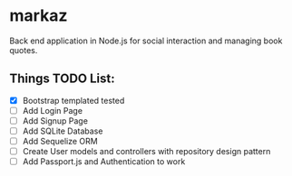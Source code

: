 # markaz
Back end application in Node.js for social interaction and managing book quotes. 


## Things TODO List:
 - [x] Bootstrap templated tested
 - [ ] Add Login Page
 - [ ] Add Signup Page
 - [ ] Add SQLite Database
 - [ ] Add Sequelize ORM
 - [ ] Create User models and controllers with repository design pattern
 - [ ] Add Passport.js and Authentication to work